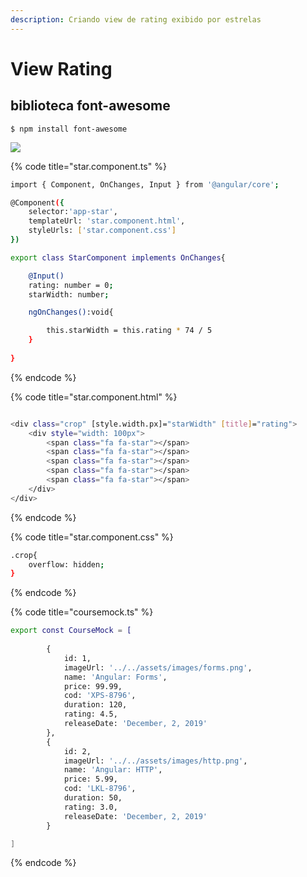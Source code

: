 ```yaml
---
description: Criando view de rating exibido por estrelas
---
```


# View Rating

## biblioteca font-awesome

```
$ npm install font-awesome
```

![](.gitbook/assets/result.png)

{% code title="star.component.ts" %}
```bash
import { Component, OnChanges, Input } from '@angular/core';

@Component({
    selector:'app-star',
    templateUrl: 'star.component.html',
    styleUrls: ['star.component.css']
})

export class StarComponent implements OnChanges{

    @Input()
    rating: number = 0;
    starWidth: number;

    ngOnChanges():void{

        this.starWidth = this.rating * 74 / 5
    }
    
} 
```
{% endcode %}

{% code title="star.component.html" %}
```bash

<div class="crop" [style.width.px]="starWidth" [title]="rating">
    <div style="width: 100px">
        <span class="fa fa-star"></span>
        <span class="fa fa-star"></span>
        <span class="fa fa-star"></span>
        <span class="fa fa-star"></span>
        <span class="fa fa-star"></span>
    </div>
</div>
```
{% endcode %}

{% code title="star.component.css" %}
```bash
.crop{
    overflow: hidden;
}
```
{% endcode %}

{% code title="coursemock.ts" %}
```bash
export const CourseMock = [
    
        {
            id: 1,
            imageUrl: '../../assets/images/forms.png',
            name: 'Angular: Forms',
            price: 99.99,
            cod: 'XPS-8796',
            duration: 120,
            rating: 4.5,
            releaseDate: 'December, 2, 2019'
        },
        {
            id: 2,
            imageUrl: '../../assets/images/http.png',
            name: 'Angular: HTTP',
            price: 5.99,
            cod: 'LKL-8796',
            duration: 50,
            rating: 3.0,
            releaseDate: 'December, 2, 2019'
        }

]
```
{% endcode %}
